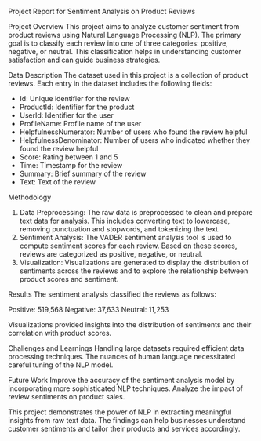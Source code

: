 Project Report for Sentiment Analysis on Product Reviews

Project Overview
This project aims to analyze customer sentiment from product reviews using Natural Language Processing (NLP). The primary goal is to classify each review into one of three categories: positive, negative, or neutral. This classification helps in understanding customer satisfaction and can guide business strategies.

Data Description
The dataset used in this project is a collection of product reviews. Each entry in the dataset includes the following fields:

- Id: Unique identifier for the review
- ProductId: Identifier for the product
- UserId: Identifier for the user
- ProfileName: Profile name of the user
- HelpfulnessNumerator: Number of users who found the review helpful
- HelpfulnessDenominator: Number of users who indicated whether they found the review helpful
- Score: Rating between 1 and 5
- Time: Timestamp for the review
- Summary: Brief summary of the review
- Text: Text of the review

Methodology
1. Data Preprocessing: The raw data is preprocessed to clean and prepare text data for analysis. This includes converting text to lowercase, removing punctuation and stopwords, and tokenizing the text.
2. Sentiment Analysis: The VADER sentiment analysis tool is used to compute sentiment scores for each review. Based on these scores, reviews are categorized as positive, negative, or neutral.
3. Visualization: Visualizations are generated to display the distribution of sentiments across the reviews and to explore the relationship between product scores and sentiment.

Results
The sentiment analysis classified the reviews as follows:

Positive: 519,568
Negative: 37,633
Neutral: 11,253

Visualizations provided insights into the distribution of sentiments and their correlation with product scores.

Challenges and Learnings
Handling large datasets required efficient data processing techniques.
The nuances of human language necessitated careful tuning of the NLP model.

Future Work
Improve the accuracy of the sentiment analysis model by incorporating more sophisticated NLP techniques.
Analyze the impact of review sentiments on product sales.

This project demonstrates the power of NLP in extracting meaningful insights from raw text data. The findings can help businesses understand customer sentiments and tailor their products and services accordingly.